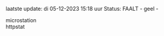 laatste update: 
di 05-12-2023 15:18   uur 
Status: FAALT - geel - 
<div class="service Y">microstation</div><div class="service Y">httpstat</div>